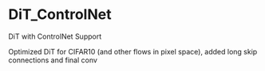 # DiT_ControlNet
DiT with ControlNet Support

Optimized DiT for CIFAR10 (and other flows in pixel space), added long skip connections and final conv
